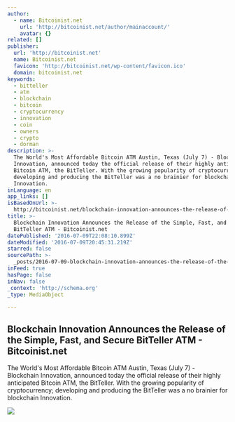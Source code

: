 ```yaml
---
author:
  - name: Bitcoinist.net
    url: 'http://bitcoinist.net/author/mainaccount/'
    avatar: {}
related: []
publisher:
  url: 'http://bitcoinist.net'
  name: Bitcoinist.net
  favicon: 'http://bitcoinist.net/wp-content/favicon.ico'
  domain: bitcoinist.net
keywords:
  - bitteller
  - atm
  - blockchain
  - bitcoin
  - cryptocurrency
  - innovation
  - coin
  - owners
  - crypto
  - dorman
description: >-
  The World's Most Affordable Bitcoin ATM Austin, Texas (July 7) - Blockchain
  Innovation, announced today the official release of their highly anticipated
  Bitcoin ATM, the BitTeller. With the growing popularity of cryptocurrency;
  developing and producing the BitTeller was a no brainier for blockchain
  Innovation.
inLanguage: en
app_links: []
isBasedOnUrl: >-
  http://bitcoinist.net/blockchain-innovation-announces-the-release-of-the-simple-fast-and-secure-bitteller-atm/
title: >-
  Blockchain Innovation Announces the Release of the Simple, Fast, and Secure
  BitTeller ATM - Bitcoinist.net
datePublished: '2016-07-09T22:08:10.899Z'
dateModified: '2016-07-09T20:45:31.219Z'
starred: false
sourcePath: >-
  _posts/2016-07-09-blockchain-innovation-announces-the-release-of-the-simple-f.md
inFeed: true
hasPage: false
inNav: false
_context: 'http://schema.org'
_type: MediaObject

---
```

<article style=""><h1>Blockchain Innovation Announces the Release of the Simple, Fast, and Secure BitTeller ATM - Bitcoinist.net</h1><p>The World's Most Affordable Bitcoin ATM Austin, Texas (July 7) - Blockchain Innovation, announced today the official release of their highly anticipated Bitcoin ATM, the BitTeller. With the growing popularity of cryptocurrency; developing and producing the BitTeller was a no brainier for blockchain Innovation.</p><img src="http://bitcoinist.net/wp-content/uploads/2016/07/Bitteller.png" /></article>